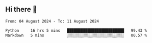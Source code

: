 ## Hi there 👋

<!--
**Bojupi/Bojupi** is a ✨ _special_ ✨ repository because its `README.md` (this file) appears on your GitHub profile.

Here are some ideas to get you started:

- 🔭 I’m currently working on ...
- 🌱 I’m currently learning ...
- 👯 I’m looking to collaborate on ...
- 🤔 I’m looking for help with ...
- 💬 Ask me about ...
- 📫 How to reach me: ...
- 😄 Pronouns: ...
- ⚡ Fun fact: ...
-->

<!--START_SECTION:waka-->

```txt
From: 04 August 2024 - To: 11 August 2024

Python     16 hrs 5 mins   █████████████████████████   99.43 %
Markdown   5 mins          ░░░░░░░░░░░░░░░░░░░░░░░░░   00.57 %
```

<!--END_SECTION:waka-->
